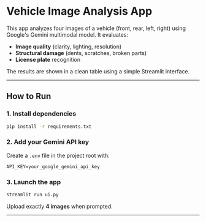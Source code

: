 #  Vehicle Image Analysis App

This app analyzes four images of a vehicle (front, rear, left, right) using Google's Gemini multimodal model. It evaluates:

- **Image quality** (clarity, lighting, resolution)
- **Structural damage** (dents, scratches, broken parts)
- **License plate** recognition

The results are shown in a clean table using a simple Streamlit interface.

---

##  How to Run

### 1. Install dependencies
```bash
pip install -r requirements.txt
````

### 2. Add your Gemini API key

Create a `.env` file in the project root with:

```env
API_KEY=your_google_gemini_api_key
```

### 3. Launch the app

```bash
streamlit run ui.py
```

Upload exactly **4 images** when prompted.

---
